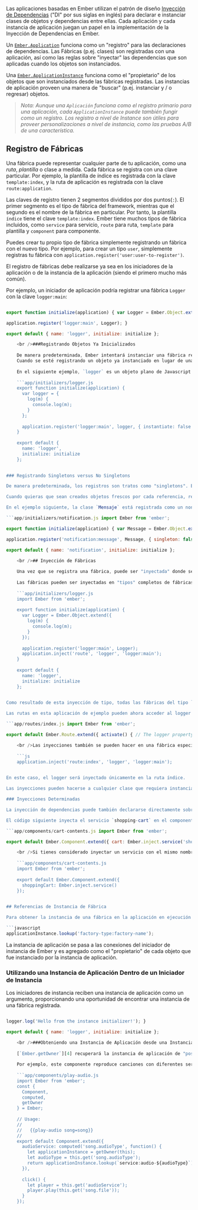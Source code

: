 Las aplicaciones basadas en Ember utilizan el patrón de diseño [Inyección de Dependencias](https://en.wikipedia.org/wiki/Dependency_injection) ("DI" por sus siglas en inglés) para declarar e instanciar clases de objetos y dependencias entre ellas. Cada aplicación y cada instancia de aplicación juegan un papel en la implementación de la Inyección de Dependencias en Ember.

Un [`Ember.Application`](http://emberjs.com/api/classes/Ember.Application.html) funciona como un "registro" para las declaraciones de dependencias. Las Fábricas (p.ej. clases) son registradas con una aplicación, así como las reglas sobre "inyectar" las dependencias que son aplicadas cuando los objetos son instanciados.

Una [`Ember.ApplicationInstance`](http://emberjs.com/api/classes/Ember.ApplicationInstance.html) funciona como el "propietario" de los objetos que son instanciados desde las fábricas registradas. Las instancias de aplicación proveen una manera de "buscar" (p.ej. instanciar y / o regresar) objetos.

> *Nota: Aunque una `Aplicación` funciona como el registro primario para una aplicación, cada `ApplicationInstance` puede también fungir como un registro. Los registro a nivel de Instance son útiles para proveer personalizaciones a nivel de instancia, como las pruebas A/B de una característica.*

## Registro de Fábricas

Una fábrica puede representar cualquier parte de tu aplicación, como una *ruta*, *plantilla* o clase a medida. Cada fábrica se registra con una clave particular. Por ejemplo, la plantilla de índice es registrada con la clave `template:index`, y la ruta de aplicación es registrada con la clave `route:application`.

Las claves de registro tienen 2 segmentos divididos por dos puntos(`:`). El primer segmento es el tipo de fábrica del framework, mientras que el segundo es el nombre de la fábrica en particular. Por tanto, la plantilla `índice` tiene el clave `template:index`. Ember tiene muchos tipos de fábrica incluidos, como `service` para servicio, `route` para ruta, `template` para plantilla y `component` para componente.

Puedes crear tu propio tipo de fábrica simplemente registrando un fábrica con el nuevo tipo. Por ejemplo, para crear un tipo `user`, simplemente registras tu fábrica con `application.register('user:user-to-register')`.

El registro de fábricas debe realizarse ya sea en los iniciadores de la aplicación o de la instancia de la aplicación (siendo el primero mucho más común).

Por ejemplo, un iniciador de aplicación podría registrar una fábrica `Logger` con la clave `logger:main`:

```app/initializers/logger.js import Ember from 'ember';

export function initialize(application) { var Logger = Ember.Object.extend({ log(m) { console.log(m); } });

application.register('logger:main', Logger); }

export default { name: 'logger', initialize: initialize };

    <br />###Registrando Objetos Ya Inicializados
    
    De manera predeterminada, Ember intentará instanciar una fábrica registrada cuando sea buscada.
    Cuando se esté registrando un objeto ya instanciado en lugar de una clase, utiliza la opción `instantiate: false` para evitar intentar re-instanciarlo durante las búsquedas.
    
    En el siguiente ejemplo, `logger` es un objeto plano de Javascript que debería ser retornado "tal cual", cuando se busca:
    
    ```app/initializers/logger.js
    export function initialize(application) {
      var logger = {
        log(m) {
          console.log(m);
        }
      };
    
      application.register('logger:main', logger, { instantiate: false });
    }
    
    export default {
      name: 'logger',
      initialize: initialize
    };
    

### Registrando Singletons versus No Singletons

De manera predeterminada, los registros son tratos como "singletons". Esto simplemente significa que una instancia será creada cuando sea referenciada por primera vez, y esta misma instancia será cacheada y retornada en referencias subsecuentes.

Cuando quieras que sean creados objetos frescos por cada referencia, registra tus fábricas como non-singletons utilizando la opción `singleton: false`.

En el ejemplo siguiente, la clase `Mensaje` está registrada como un non-singleton:

```app/initializers/notification.js import Ember from 'ember';

export function initialize(application) { var Message = Ember.Object.extend({ text: '' });

application.register('notification:message', Message, { singleton: false }); }

export default { name: 'notification', initialize: initialize };

    <br />## Inyección de Fábricas
    
    Una vez que se registra una fábrica, puede ser "inyectada" donde se necesite.
    
    Las fábricas pueden ser inyectadas en "tipos" completos de fábricas con *inyecciones de tipo*. For example:
    
    ```app/initializers/logger.js
    import Ember from 'ember';
    
    export function initialize(application) {
      var Logger = Ember.Object.extend({
        log(m) {
          console.log(m);
        }
      });
    
      application.register('logger:main', Logger);
      application.inject('route', 'logger', 'logger:main');
    }
    
    export default {
      name: 'logger',
      initialize: initialize
    };
    

Como resultado de esta inyección de tipo, todas las fábricas del tipo `route` serán instanciadas con la propiedad `logger` inyectada. El valor de `logger` vendrá de la fábrica nombrada `logger:main`.

Las rutas en esta aplicación de ejemplo pueden ahora acceder al logger inyectado:

```app/routes/index.js import Ember from 'ember';

export default Ember.Route.extend({ activate() { // The logger property is injected into all routes this.get('logger').log('Entered the index route!'); } });

    <br />Las inyecciones también se pueden hacer en una fábrica específica utilizando su llave completa:
    
    ```js
    application.inject('route:index', 'logger', 'logger:main');
    

En este caso, el logger será inyectado únicamente en la ruta índice.

Las inyecciones pueden hacerse a cualquier clase que requiera instanciarse. Esto incluye todas las clases mayores del framework Ember, como 'components', 'helpers', 'routes' y el 'router'.

### Inyecciones Determinadas

La inyección de dependencias puede también declararse directamente sobre las clases de Ember utilizando `Ember.inject`. A la fecha, `Ember.inject` realiza la inyección a los controladores (a través de `Ember.inject.controller`) y servicios (a través de `Ember.inject.service`).

El código siguiente inyecta el servicio `shopping-cart` en el componente `cart-contents` como la propiedad `cart`:

```app/components/cart-contents.js import Ember from 'ember';

export default Ember.Component.extend({ cart: Ember.inject.service('shopping-cart') });

    <br />Si tienes considerado inyectar un servicio con el mismo nombre que la propiedad, simplemente deja el nombre del servicio (se utilizará la versión con guiones del nombre):
    
    ```app/components/cart-contents.js
    import Ember from 'ember';
    
    export default Ember.Component.extend({
      shoppingCart: Ember.inject.service()
    });
    

## Referencias de Instancia de Fábrica

Para obtener la instancia de una fábrica en la aplicación en ejecución puedes llamar al método [`lookup`](http://emberjs.com/api/classes/Ember.ApplicationInstance.html#method_lookup) en una instancia de aplicación. Este método recibe una cadena para identificar una fábrica y regresar el objeto apropiado.

```javascript
applicationInstance.lookup('factory-type:factory-name');
```

La instancia de aplicación se pasa a las conexiones del iniciador de instancia de Ember y es agregado como el "propietario" de cada objeto que fue instanciado por la instancia de aplicación.

### Utilizando una Instancia de Aplicación Dentro de un Iniciador de Instancia

Los iniciadores de instancia reciben una instancia de aplicación como un argumento, proporcionando una oportunidad de encontrar una instancia de una fábrica registrada.

```app/instance-initializers/logger.js export function initialize(applicationInstance) { let logger = applicationInstance.lookup('logger:main');

logger.log('Hello from the instance initializer!'); }

export default { name: 'logger', initialize: initialize };

    <br />###Obteniendo una Instancia de Aplicación desde una Instancia de Fábrica
    
    [`Ember.getOwner`][4] recuperará la instancia de aplicación de "posee" un objeto. Esto significa que los objetos del framework como 'components', 'helpers' y 'routes' pueden usar [`Ember.getOwner`][4] para realizar búsquedas a través de su instancia de aplicación en tiempo de ejecución.
    
    Por ejemplo, este componente reproduce canciones con diferentes servicios de audio basados en un `audioType` de una canción.
    
    ```app/components/play-audio.js
    import Ember from 'ember';
    const {
      Component,
      computed,
      getOwner
    } = Ember;
    
    // Usage:
    //
    //   {{play-audio song=song}}
    //
    export default Component.extend({
      audioService: computed('song.audioType', function() {
        let applicationInstance = getOwner(this);
        let audioType = this.get('song.audioType');
        return applicationInstance.lookup(`service:audio-${audioType}`);
      }),
    
      click() {
        let player = this.get('audioService');
        player.play(this.get('song.file'));
      }
    });